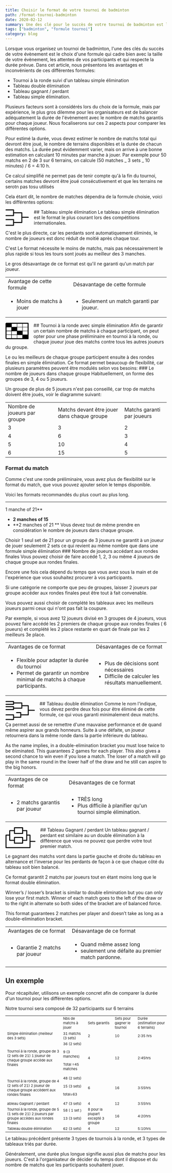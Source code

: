 ```yaml
---
title: Choisir le format de votre tournoi de badminton
path: /format-tournoi-badminton
date: 2020-02-12
summary: Une des clé pour le succès de votre tournoi de badminton est le choix d'une formule qui cadre bien avec le nombre et les attentes de vos participants. Voici quelques trucs pour vous permettre de choisir la formule idéale
tags: ["badminton", "formule tournoi"]
category: blog
---
```


Lorsque vous organisez un tournoi de badminton, l'une des clés du succès de votre évènement est le choix d'une formule qui cadre bien avec la taille de votre évènement, les attentes de vos participants et qui respecte la durée prévue. Dans cet article, nous présentons les avantages et inconvénients de ces différentes formules:

- Tournoi à la ronde suivi d'un tableau simple élimination
- Tableau double élimination
- Tableau gagnant / perdant
- Tableau simple élimination.

Plusieurs facteurs sont à considérés lors du choix de la formule, mais par expérience, le plus gros dilemme pour les organisateurs est de balancer adéquatement la durée de l'évènement avec le nombre de matchs garantis pour chaque joueur.
Nous focaliserons sur ces 2 aspects pour comparer les différentes options.

Pour estimé la durée, vous devez estimer le nombre de matchs total qui devront être joué, le nombre de terrains disponibles et la durée de chacun des matchs.
La durée peut évidemment varier, mais on arrive à une bonne estimation en calculant 10 minutes par manche à jouer.
Par exemple pour 50 matchs en 2 de 3 sur 6 terrains, on calcule (50 matches _ 3 sets _ 10 minutes) / 6 = 4:10 h.

Ce calcul simplifié ne permet pas de tenir compte qu'à la fin du tournoi, certains matches devront être joué consécutivement et que les terrains ne serotn pas tosu utilisés

Cela étant dit, le nombre de matches dépendra de la formule choisie, voici les différentes options:

<div style="float: left; padding-right: 15px"> <svg width="74" height="52" viewBox="0 0 74 52" fill="none" xmlns="http://www.w3.org/2000/svg"> <path d="M2 2H25.561V19.7778H2M2 32.2222H25.561V50H2M25.561 10.8889H51.3659V25M25.561 41.1111L51.3659 41.2V25M51.3659 25H71.561" stroke="black" stroke-width="3" stroke-linecap="round" stroke-linejoin="round"/> </svg> </div> ## Tableau simple élimination
Le tableau simple élimination est le format le plus courant lors des compétitions internationales.

C'est
le plus directe, car les perdants sont automatiquement éliminés, le nombre de joueurs est donc réduit de moitié après chaque tour.

C'est
Le format nécessite le moins de matchs, mais pas nécessairement le plus rapide si tous les tours sont joués au meilleur des 3 manches.

Le gros désavantage de ce format est qu'il ne garanti qu'un match par joueur.

<table> <tr> <td> Avantage de cette formule </td> <td> Désavantage de cette formule </td> </tr> <tr> <td> <ul> <li> Moins de matchs à jouer </li> </ul> </td> <td> <ul> <li>Seulement un match garanti par joueur.
</li> </ul> </td> </tr> </table>

<div style="float: left; padding-right: 15px"> <svg width="73" height="52" viewBox="0 0 73 52" fill="none" xmlns="http://www.w3.org/2000/svg"> <path d="M2 2C8.73654 2 12.5135 2 19.25 2M2 2C2 6.68629 2 9.31371 2 14M2 2H19.25M2 2V14M25.561 2H19.25M25.561 50H2M2 50H19.25H36.5H53.75H71V38C71 33.3137 71 30.6863 71 26V14C71 9.31371 71 6.68629 71 2H53.75H36.5H19.25M2 50V38V26V14" stroke="black" stroke-width="3" stroke-linejoin="round"/> <path d="M36.5 14H71M36.5 14V50V2M36.5 14H19.25M2 14H19.25M71 26H2H53.5V2V50M54 38L2 37.5L71 38M19.25 14V50V2" stroke="black"/> <path d="M19.25 2H2V14H19.25V8V2Z" fill="black"/> <path d="M36.5 14H19.25V26H36.5V16.5V14Z" fill="black"/> <path d="M53.75 38V26H36.5V38H53.75Z" fill="black"/> <path d="M53.75 50H71V38H53.75V50Z" fill="black"/> <path d="M2 2C8.73654 2 12.5135 2 19.25 2M2 2C2 6.68629 2 9.31371 2 14M2 2H19.25M2 2V14M25.561 2H19.25M25.561 50H2M2 50H19.25H36.5H53.75M2 50V38V26V14M19.25 2H36.5H53.75H71C71 6.68629 71 9.31371 71 14V26C71 30.6863 71 33.3137 71 38M19.25 2V8V14M53.75 50H71V38M53.75 50V38M2 14C8.73654 14 12.5135 14 19.25 14M2 14H19.25M71 38H53.75M19.25 14H36.5V16.5M19.25 14V26H36.5M36.5 26H53.75V38M36.5 26V38M36.5 26V16.5M53.75 38H36.5M36.5 38V16.5" stroke="black" stroke-width="0.25" stroke-linejoin="round"/> </svg> </div> ## Tournoi à la ronde avec simple élimination
Afin de garantir un certain nombre de matchs à chaque participant, on peut opter pour une phase préliminaire  en tournoi à la ronde, ou chaque joueur joue des matchs contre tous les autres joueurs du groupe.

Le ou les meilleurs de chaque groupe participent ensuite à des rondes finales en simple élimination.
Ce format permet beaucoup de flexibilité, car plusieurs paramètres peuvent être modulés selon vos besoins: ### Le nombre de joueurs dans chaque groupe
Habituellement, on forme des groupes de 3, 4 ou 5 joueurs.

Un groupe de plus de 5 joueurs n'est pas conseillé, car trop de matchs doivent être joués, voir le diagramme suivant:

<table> <tr> <td>Nombre de joueurs par groupe </td> <td>Matchs devant être jouer dans chaque groupe </td> <td>Matchs garanti par joueurs  </td> </tr> <tr> <td>3 </td> <td>3 </td> <td>2 </td> </tr> <tr> <td>4 </td> <td>6 </td> <td>3 </td> </tr> <tr> <td>5 </td> <td>10 </td> <td>4 </td> </tr> <tr> <td>6 </td> <td>15 </td> <td>5 </td> </tr> </table>

### Format du match

Comme c'est une ronde préliminaire, vous avez plus de flexibilité sur le format du match, que vous pouvez ajouter selon le temps disponible.

Voici les formats recommandés du plus court au plus long.

---

1 manche of 21\*\*

- **2 manches of 15**
- **2 manches of 21 **
  Vous devez tout de même prendre en considération le nombre de joueurs dans chaque groupe.

Choisir 1 seul set de 21 pour un groupe de 3 joueurs ne garantit à un joueur de jouer seulement 2 sets ce qui revient au même nombre que dans une formule simple élimination ### Nombre de joueurs accédant aux rondes finales
Vous pouvez choisir de faire accédé 1, 2, 3 ou même 4 joueurs de chaque groupe aux rondes finales.

Encore une fois cela dépend du temps que vous avez sous la main et de l'expérience que vous souhaitez procurer à vos participants.

Si une catégorie ne comporte que peu de groupes, laisser 2 joueurs par groupe accéder aux rondes finales peut être tout à fait convenable.

Vous
pouvez aussi choisir de complété les tableaux avec les meilleurs joueurs parmi ceux qui n'ont pas fait la coupure.

Par exemple, si vous avez 12 joueurs divisé en 3 groupes de 4 joueurs, vous pouvez faire accédé les 2 premiers de chaque groupe aux rondes finales ( 6 joueurs) et complété les 2 place restante en quart de finale par les 2 meilleurs 3e place.

<table> <tr> <td> Avantages de ce format </td> <td> Désavantages de ce format </td> </tr> <tr> <td> <ul> <li>Flexible pour adapter la durée du tournoi </li> <li>Permet de garantir un nombre minimal de matchs à chaque participants.
</li> </ul> </td> <td> <ul> <li>Plus de décisions sont nécessaires </li> <li>Difficile de calculer les résultats manuellement.

</li> </ul> </td> </tr> </table>

<div style="float: left; padding-right: 15px"> <svg width="92" height="60" viewBox="0 0 92 60" fill="none" xmlns="http://www.w3.org/2000/svg"> <path d="M2 2H25.561M25.561 2V10.8333M25.561 2V6.3889M25.561 10.8333H2M25.561 10.8333V6.3889M2 18.111H25.561M25.561 18.111V26.9999M25.561 18.111V22.5554M25.561 26.9999H2M25.561 26.9999V22.5554M25.561 6.3889H51.3659V14.9999M25.561 22.5554L51.3659 22.6443V14.9999M51.3659 14.9999H69.5H71.561V29.2499M48 43.5H71.561V29.2499M48 43.5V36.5H35M48 43.5V51H25.561M71.561 29.2499H90.5M25.561 51V43.5H2M25.561 51V58H2" stroke="black" stroke-width="3" stroke-linecap="round" stroke-linejoin="round"/> </svg> </div> ## Tableau double élimination
Comme le nom l'indique, vous devez perdre deux fois pour être éliminé de cette formule,  ce qui vous garanti minimalement deux matchs.

Ça permet aussi de se remettre d'une mauvaise performance et de quand même aspirer aux grands honneurs.
Suite à une défaite, un joueur retournera dans la même ronde dans la partie inférieure du tableau.

As
the name implies, in a double-elimination bracket you must lose twice to be eliminated.
This guarantees 2 games for each player.
This also gives a second chance to win even if you lose a match.
The loser of a match will go play in the same round in the lower half of the draw and he still can aspire to the big honors.

<table> <tr> <td> Avantages de ce format </td> <td> Désavantages de ce format </td> </tr> <tr> <td> <ul> <li>2 matchs garantis par joueur </li> </ul> </td> <td> <ul> <li>TRÈS long </li> <li>Plus difficile à planifier qu'un tournoi simple élimination.
</li> </ul> </td> </tr> </table>

<div style="float: left; padding-right: 15px"> <svg width="94" height="66" viewBox="0 0 94 66" fill="none" xmlns="http://www.w3.org/2000/svg"> <path d="M53.8548 10.8889V2H28.4516V10.8889M53.8548 10.8889V19.7778H28.4516V10.8889M53.8548 10.8889H66.8387V25M53.8548 41.1111V32.2222H28.4516V41.1111M53.8548 41.1111V50H28.4516V41.1111M53.8548 41.1111L66.8387 41.2V25M66.8387 25H77V44.5M28.4516 10.8889H13.6129V25M28.4516 41.1111L13.6129 41.2V25M13.6129 25H2V64H39.5H77V44.5M77 44.5H92.5" stroke="black" stroke-width="3" stroke-linecap="round" stroke-linejoin="round"/> </svg> </div> ## Tableau Gagnant / perdant
Un tableau gagnant / perdant est similaire au un double élimination à la différence que vous ne pouvez  que perdre votre tout premier match.

Le gagnant des matchs vont dans la partie gauche et droite du tableau en alternance et l'inverse pour les perdants de façon à ce que chaque côté du tableau soit bien balancé.

Ce format garantit 2 matchs par joueurs tout en étant moins long que le format double élimination.

Winner’s / looser’s bracket is similar to double elimination but you can only lose your first match.
Winner of each match goes to the left of the draw or to the right in alternate so both sides of the bracket are of balanced force.

This format guarantees 2 matches per player and doesn’t take as long as a double-elimination bracket.

<table> <tr> <td> Avantages de ce format </td> <td> Désavantage de ce format </td> </tr> <tr> <td> <ul> <li>Garantie 2 matchs par joueur </li> </ul> </td> <td> <ul> <li>Quand même assez long </li> <li>seulement une défaite au premier match pardonne.
</li> </ul> </td> </tr> </table>

## Un exemple

Pour récapituler, utilisons un exemple concret afin de comparer la durée d'un tournoi pour les différentes options.

Notre tournoi sera composé de 32 participants sur 6 terrains

<table style="font-size: 11px"> <tr> <td> </td> <td>Nbs de matchs à jouer  </td> <td>Sets garantis </td> <td>Sets pour gagner le tournoi </td> <td>Durée (estimation pour 6 terrains)  </td> </tr> <tr> <td>Simple élimination (meilleur des 3 sets) </td> <td>31 matchs (3 sets) </td> <td>2 </td> <td>10 </td> <td>2:35 hrs </td> </tr> <tr> <td>Tournoi à la ronde, groupe de 3 (2 sets de 21) 1 joueur de chaque groupe accède aux finales </td> <td>36 (2 sets) <p>
9 (3 manches) <p>
Total =45 matches </td> <td>4 </td> <td>12 </td> <td>2:45hrs </td> </tr> <tr> <td>Tournoi à la ronde, groupe de 4 (2 sets of 21) 2 joueur de chaque groupe accèdent aux rondes finales </td> <td>48 (2 sets) <p>
15 (3 sets) <p> total=63 </td> <td>6 </td> <td>16 </td> <td>3:55hrs </td> </tr> <tr> <td>ableau Gagnant / perdant </td> <td>47 (3 sets) </td> <td>4  </td> <td>12 </td> <td>3:55hrs </td> </tr> <tr> <td>Tournoi à la ronde, groupe de 5 (1 sets de 21) 2 joueurs par groupe accèdes aux rondes finales </td> <td>58 ( 1 set ) <p>
13 (3 sets) </td> <td>8 pour la plupart excepté 3 groupe </td> <td>16 </td> <td>4:20hrs </td> </tr> <tr> <td>Tableau double élimination </td> <td>62 (3 sets) </td> <td>4 </td> <td>12 </td> <td>5:10hrs </td> </tr> </table>
Le tableau précédent présente 3 types de tournois à la ronde, et 3 types de tableaux triés par durée.

Généralement, une durée plus longue signifie aussi plus de matchs pour les joueurs.
C'est à l'organisateur de décider du temps dont il dispose et du nombre de matchs que les participants souhaitent jouer.
